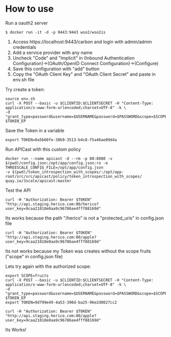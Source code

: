 # How to use
Run a oauth2 server
```
$ docker run -it -d -p 9443:9443 wso2/wso2is
```

1. Access https://localhost:9443/carbon and login with admin/admin credentials
2. Add a service provider with any name
3. Uncheck "Code" and "Implicit" in (Inbound Authentication Configuration)->(OAuth/OpenID Connect Configuration)->(Configure)
4. Save this configuration with "add" button
5. Copy the "OAuth Client Key" and "OAuth Client Secret" and paste in env.sh file

Try create a token:
```
source env.sh
curl -X POST --basic -u $CLIENTID:$CLIENTSECRET -H "Content-Type: application/x-www-form-urlencoded;charset=UTF-8" -k \
-d "grant_type=password&username=$USERNAME&password=$PASSWORD&scope=$SCOPE" $TOKEN_EP
```

Save the Token in a variable
```
export TOKEN=0a5b60fe-38b9-3513-b4c8-f5a46ae09d4a
```

Run APICast with this custom policy
```
docker run --name apicast -d --rm -p 80:8080 -v $(pwd)/config.json:/opt/app/config.json:ro -e THREESCALE_CONFIG_FILE=/opt/app/config.json 
-v $(pwd)/token_introspection_with_scopes/:/opt/app-root/src/src/apicast/policy/token_introspection_with_scopes/ quay.io/3scale/apicast:master
```

Test the API
```
curl -H "Authorization: Bearer $TOKEN" "http://api.staging.herico.com:80/herico?user_key=9caa21018e0aa9c96786ae4fff88169d"
```
Its works because the path "/herico" is not a "protected_uris" in config.json file
```
curl -H "Authorization: Bearer $TOKEN" "http://api.staging.herico.com:80/apple?user_key=9caa21018e0aa9c96786ae4fff88169d"
```
Its not works because my Token was creates without the scope fruits ("scope" in config.json file)


Lets try again with the authorized scope:
```
export SCOPE=fruits
curl -X POST --basic -u $CLIENTID:$CLIENTSECRET -H "Content-Type: application/x-www-form-urlencoded;charset=UTF-8" -k \
-d "grant_type=password&username=$USERNAME&password=$PASSWORD&scope=$SCOPE" $TOKEN_EP
export TOKEN=9d799e49-4a53-390d-ba25-96e2d0027cc2

curl -H "Authorization: Bearer $TOKEN" "http://api.staging.herico.com:80/apple?user_key=9caa21018e0aa9c96786ae4fff88169d"
```
Its Works!


